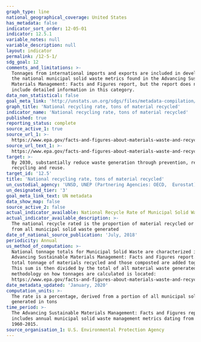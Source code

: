 ```yaml
---
graph_type: line
national_geographical_coverage: United States
has_metadata: false
indicator_sort_order: 12-05-01
indicator: 12.5.1
variable_notes: null
variable_description: null
layout: indicator
permalink: /12-5-1/
sdg_goal: 12
comments_and_limitations: >-
  Tonnages from international imports and exports are included in development of
  the national municipal solid waste metrics found in the Advancing Sustainable
  Materials Management: Facts and Figures report, but the report does not
  include detailed information in this category.
data_non_statistical: false
goal_meta_link: 'http://unstats.un.org/sdgs/files/metadata-compilation/Metadata-Goal-12.pdf'
graph_title: 'National recycling rate, tons of material recycled'
indicator_name: 'National recycling rate, tons of material recycled'
published: true
reporting_status: complete
source_active_1: true
source_url_1: >-
  https://www.epa.gov/facts-and-figures-about-materials-waste-and-recycling/advancing-sustainable-materials-management
source_url_text_1: >-
  https://www.epa.gov/facts-and-figures-about-materials-waste-and-recycling/advancing-sustainable-materials-management
target: >-
  By 2030, substantially reduce waste generation through prevention, reduction,
  recycling and reuse.
target_id: '12.5'
title: 'National recycling rate, tons of material recycled'
un_custodial_agency: 'UNSD, UNEP (Partnering Agencies: OECD,  Eurostat)'
un_designated_tier: '3'
goal_meta_link_text: UN metadata
data_show_map: false
source_active_2: false
actual_indicator_available: National Recycle Rate of Municipal Solid Waste
actual_indicator_available_description: >-
  The national recycle rated is the proportion of material recycled or composted
  from all municipal solid waste generated
date_of_national_source_publication: 'July, 2018'
periodicity: Annual
us_method_of_computation: >-
  National tonnage totals for Municipal Solid Waste are characterized in the
  Advancing Sustainable Materials Management: Facts and Figures report.  The
  total tonnage of materials recycled and those composted are added together.
  This sum is then divided by the total of all material waste generated.  Full
  methodology on how tonnages are calculated is located:
  https://www.epa.gov/facts-and-figures-about-materials-waste-and-recycling/methodology-epas-facts-and-figures-materials
date_metadata_updated: 'January, 2020'
computation_units: >-
  The rate is a percentage, derived from a portion of all municipal solid waste
  generated in tons
time_period: >-
  The Advancing Sustainable Materials Management: Facts and Figures report
  includes annual municipal solid waste management metrics dating from
  1960-2015.
source_organisation_1: U.S. Environmental Protection Agency
---
```


